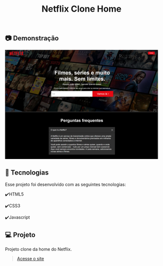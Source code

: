 <h1 align="center">
   Netflix Clone Home
</h1>

<br>

## :camera: Demonstração

![png1](github/Home.png)

## :rocket: Tecnologias

Esse projeto foi desenvolvido com as seguintes tecnologias:

✔️HTML5

✔️CSS3

✔️Javascript


## 💻 Projeto

Projeto clone da home do Netflix.

> [Acesse o site](https://netflixhome-plb.netlify.app)
